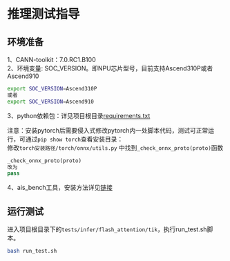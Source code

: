 # 推理测试指导
## 环境准备
1、CANN-toolkit：7.0.RC1.B100 <br>
2、环境变量: SOC_VERSION。即NPU芯片型号，目前支持Ascend310P或者Ascend910<br>
```bash
export SOC_VERSION=Ascend310P
或者
export SOC_VERSION=Ascend910
```

3、python依赖包：详见项目根目录[requirements.txt](../../requirements.txt)<br>

注意：安装pytorch后需要侵入式修改pytorch内一处脚本代码，测试可正常运行，可通过`pip show torch`查看安装目录：<br>
修改`torch安装路径/torch/onnx/utils.py` 中找到`_check_onnx_proto(proto)`函数 <br>
```python
_check_onnx_proto(proto)
改为
pass
```

4、ais_bench工具，安装方法详见[链接](https://gitee.com/ascend/tools/tree/master/ais-bench_workload/tool/ais_bench)


## 运行测试
进入项目根目录下的`tests/infer/flash_attention/tik`，执行run_test.sh脚本。
```bash
bash run_test.sh

```
